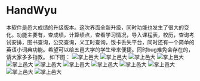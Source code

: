 # HandWyu
本软件是邑大成绩的升级版本。这次界面全新升级，同时功能也发生了很大的变化。功能主要有，查成绩，计算绩点，查看学习情况，导入课程表，校历，查询考试安排，图书查询，公交查询，义工时查询，饭卡丢失平台，同时还有一个简单的英语小词典功能。希望可以给五邑大学的学生带来便捷。同时bug难免会存在的，请大家多多指教。
如下图：
  ![掌上邑大](http://www.imstuding.com/image/2.png)
  ![掌上邑大](http://www.imstuding.com/image/3.png)
  ![掌上邑大](http://www.imstuding.com/image/4.png)
  ![掌上邑大](http://www.imstuding.com/image/5.png)
  ![掌上邑大](http://www.imstuding.com/image/6.png)
  ![掌上邑大](http://www.imstuding.com/image/7.png)
  ![掌上邑大](http://www.imstuding.com/image/8.png)
  ![掌上邑大](http://www.imstuding.com/image/9.png)
  ![掌上邑大](http://www.imstuding.com/image/10.png)
  ![掌上邑大](http://www.imstuding.com/image/11.png)
  ![掌上邑大](http://www.imstuding.com/image/12.png)
  ![掌上邑大](http://www.imstuding.com/image/13.png)
